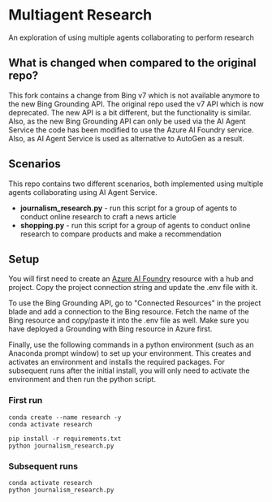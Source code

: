 # Multiagent Research
An exploration of using multiple agents collaborating to perform research

## What is changed when compared to the original repo? 
This fork contains a change from Bing v7 which is not available anymore to the new Bing Grounding API. The original repo used the v7 API which is now deprecated. The new API is a bit different, but the functionality is similar. Also, as the new Bing Grounding API can only be used via the AI Agent Service the code has been modified to use the Azure AI Foundry service. Also, as AI Agent Service is used as alternative to AutoGen as a result. 

## Scenarios
This repo contains two different scenarios, both implemented using multiple agents collaborating using AI Agent Service. 
+ **journalism_research.py** - run this script for a group of agents to conduct online research to craft a news article
+ **shopping.py** - run this script for a group of agents to conduct online research to compare products and make a recommendation

## Setup
You will first need to create an [Azure AI Foundry](https://portal.azure.com/#create/Microsoft.CognitiveServicesOpenAI) resource with a hub and project. Copy the project connection string and update the .env file with it.

To use the Bing Grounding API, go to "Connected Resources" in the project blade and add a connection to the Bing resource. Fetch the name of the Bing resource and copy/paste it into the .env file as well. Make sure you have deployed a Grounding with Bing resource in Azure first. 

Finally, use the following commands in a python environment (such as an Anaconda prompt window) to set up your environment. This creates and activates an environment and installs the required packages. For subsequent runs after the initial install, you will only need to activate the environment and then run the python script.

### First run
```
conda create --name research -y
conda activate research

pip install -r requirements.txt
python journalism_research.py
```

### Subsequent runs
```
conda activate research
python journalism_research.py
```
